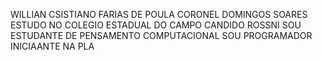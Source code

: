 WILLIAN CSISTIANO FARIAS DE POULA
CORONEL DOMINGOS SOARES 
ESTUDO NO COLEGIO ESTADUAL DO CAMPO CANDIDO ROSSNI
SOU ESTUDANTE DE PENSAMENTO COMPUTACIONAL
SOU PROGRAMADOR INICIAANTE NA PLA
